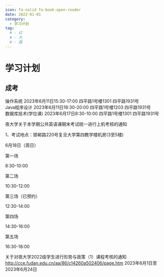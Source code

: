 ```yaml
---
icon: fa-solid fa-book-open-reader
date: 2022-01-01
category:
  - 学习计划
tag:
  # - 红
  # - 大
  # - 圆
---
```


# 学习计划

## 成考
操作系统	         2023年6月11日15:30-17:00	四平路1号楼1301	四平路1931号  
Java程序设计	     2023年6月11日18:30-20:00	四平路1号楼1203	四平路1931号  
数据库技术(学位课)	2023年6月17日8:30-10:00	四平路1号楼1301	四平路1931号  


夜大学关于本学期公共英语课期末考试统一进行上机考核的通知

1、考试地点：邯郸路220号复旦大学第四教学楼机房(3至5楼)


6月18日（周日）

第一场

8:30-10:00

第二场

10:30-12:00

第三场（已预约）

12:30-14:00

第四场

14:30-16:00

第五场

16:30-18:00



关于对夜大学2022级学生进行形势与政策（1）课程考核的通知
http://cce.fudan.edu.cn/aa/86/c14260a502406/page.htm
2023年6月1日至2023年6月24日